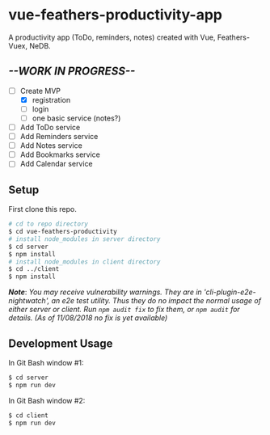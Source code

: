 # vue-feathers-productivity-app
A productivity app (ToDo, reminders, notes) created with Vue, Feathers-Vuex, NeDB.


## *--WORK IN PROGRESS--*
* [ ] Create MVP
  * [x] registration
  * [ ] login
  * [ ] one basic service (notes?)
* [ ] Add ToDo service
* [ ] Add Reminders service
* [ ] Add Notes service
* [ ] Add Bookmarks service
* [ ] Add Calendar service

## Setup

First clone this repo.
```bash
# cd to repo directory
$ cd vue-feathers-productivity
# install node_modules in server directory
$ cd server
$ npm install
# install node_modules in client directory
$ cd ../client
$ npm install
```

***Note***: *You may receive vulnerability warnings. They are in 'cli-plugin-e2e-nightwatch', an e2e test utility. Thus they do no impact the normal usage of either server or client. Run `npm audit fix` to fix them, or `npm audit` for details. (As of 11/08/2018 no fix is yet available)*


## Development Usage

In Git Bash window #1:
```bash
$ cd server
$ npm run dev
```

In Git Bash window #2:
```bash
$ cd client
$ npm run dev
```

